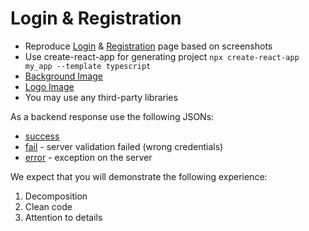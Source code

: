 # Login & Registration

- Reproduce [Login](./data/login.png) & [Registration](./data/registration.png) page based on screenshots
- Use create-react-app for generating project `npx create-react-app my_app --template typescript`
- [Background Image](./data/bg.jpg)
- [Logo Image](./data/icon.svg)
- You may use any third-party libraries

As a backend response use the following JSONs:
- [success](./response/success.json)
- [fail](./response/fail.json) - server validation failed (wrong credentials)
- [error](./response/error.json) - exception on the server

We expect that you will demonstrate the following experience:

1. Decomposition
2. Clean code
3. Attention to details
